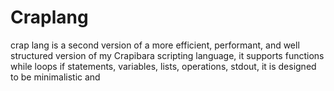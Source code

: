 # Craplang
crap lang is a second version of a more efficient, performant, and well structured version of my Crapibara scripting language,
it supports functions while loops if statements, variables, lists, operations, stdout,
it is designed to be minimalistic and 